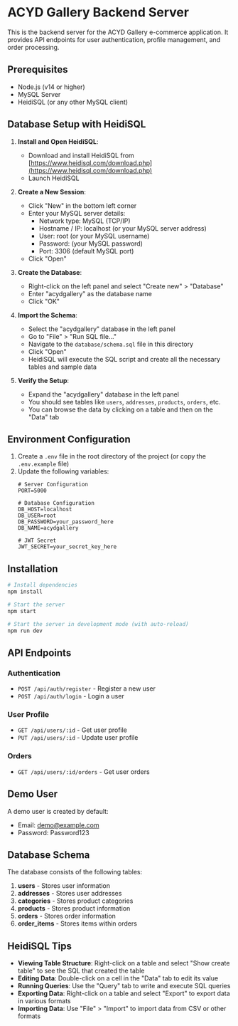 # ACYD Gallery Backend Server

This is the backend server for the ACYD Gallery e-commerce application. It provides API endpoints for user authentication, profile management, and order processing.

## Prerequisites

- Node.js (v14 or higher)
- MySQL Server
- HeidiSQL (or any other MySQL client)

## Database Setup with HeidiSQL

1. **Install and Open HeidiSQL**:
   - Download and install HeidiSQL from [https://www.heidisql.com/download.php](https://www.heidisql.com/download.php)
   - Launch HeidiSQL

2. **Create a New Session**:
   - Click "New" in the bottom left corner
   - Enter your MySQL server details:
     - Network type: MySQL (TCP/IP)
     - Hostname / IP: localhost (or your MySQL server address)
     - User: root (or your MySQL username)
     - Password: (your MySQL password)
     - Port: 3306 (default MySQL port)
   - Click "Open"

3. **Create the Database**:
   - Right-click on the left panel and select "Create new" > "Database"
   - Enter "acydgallery" as the database name
   - Click "OK"

4. **Import the Schema**:
   - Select the "acydgallery" database in the left panel
   - Go to "File" > "Run SQL file..."
   - Navigate to the `database/schema.sql` file in this directory
   - Click "Open"
   - HeidiSQL will execute the SQL script and create all the necessary tables and sample data

5. **Verify the Setup**:
   - Expand the "acydgallery" database in the left panel
   - You should see tables like `users`, `addresses`, `products`, `orders`, etc.
   - You can browse the data by clicking on a table and then on the "Data" tab

## Environment Configuration

1. Create a `.env` file in the root directory of the project (or copy the `.env.example` file)
2. Update the following variables:
   ```
   # Server Configuration
   PORT=5000

   # Database Configuration
   DB_HOST=localhost
   DB_USER=root
   DB_PASSWORD=your_password_here
   DB_NAME=acydgallery

   # JWT Secret
   JWT_SECRET=your_secret_key_here
   ```

## Installation

```bash
# Install dependencies
npm install

# Start the server
npm start

# Start the server in development mode (with auto-reload)
npm run dev
```

## API Endpoints

### Authentication
- `POST /api/auth/register` - Register a new user
- `POST /api/auth/login` - Login a user

### User Profile
- `GET /api/users/:id` - Get user profile
- `PUT /api/users/:id` - Update user profile

### Orders
- `GET /api/users/:id/orders` - Get user orders

## Demo User

A demo user is created by default:
- Email: demo@example.com
- Password: Password123

## Database Schema

The database consists of the following tables:

1. **users** - Stores user information
2. **addresses** - Stores user addresses
3. **categories** - Stores product categories
4. **products** - Stores product information
5. **orders** - Stores order information
6. **order_items** - Stores items within orders

## HeidiSQL Tips

- **Viewing Table Structure**: Right-click on a table and select "Show create table" to see the SQL that created the table
- **Editing Data**: Double-click on a cell in the "Data" tab to edit its value
- **Running Queries**: Use the "Query" tab to write and execute SQL queries
- **Exporting Data**: Right-click on a table and select "Export" to export data in various formats
- **Importing Data**: Use "File" > "Import" to import data from CSV or other formats 